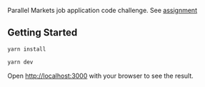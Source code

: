 Parallel Markets job application code challenge.
See [assignment](https://gist.github.com/bmuller/341e89cf87083119ad1241f5b896fa7c)

## Getting Started

```bash
yarn install
```

```bash
yarn dev
```

Open [http://localhost:3000](http://localhost:3000) with your browser to see the result.
